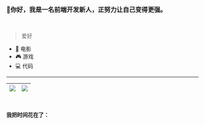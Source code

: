 ### 👋你好，我是一名前端开发新人，正努力让自己变得更强。

<br/>

> 爱好
- 🎥 电影
- 🎮 游戏
- 💻 代码

---

| <a href="https://github.com/anuraghazra/github-readme-stats"><img align="center" src="https://github-readme-stats.vercel.app/api?username=Turing-bot&show_icons=true&include_all_commits=true&theme=default&hide_border=true" /></a> | <a href="https://github.com/anuraghazra/github-readme-stats"><img align="center" src="https://github-readme-stats.vercel.app/api/top-langs/?username=Turing-bot&layout=compact&theme=default&hide_border=true" /></a> |
| ------------- | ------------- |

<br/>

**我把时间花在了：**
<!--START_SECTION:waka-->
```text
```
<!--END_SECTION:waka-->

